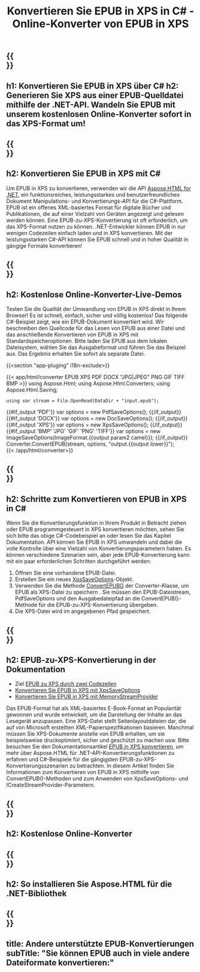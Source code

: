 ﻿---
translation: true
template: /templates/_template-conversion-child.md
title: Konvertieren Sie EPUB in XPS in C# - Online-Konverter von EPUB in XPS
description: Beispielcode für die Umwandlung von EPUB in XPS C#. Verwenden Sie einfach die Konverter-API innerhalb von ASP.NET oder einer beliebigen .NET-Anwendung. Probieren Sie den Online-EPUB-zu-XPS-Konverter kostenlos aus!
url: /net/conversion/epub-to-xps/
family: html
platformtag: net
feature: conversion
informat: EPUB
outformat: XPS
otherformats: DOCX PDF XPS GIF JPEG PNG TIFF BMP
---

{{<section banner>}}
---
h1: Konvertieren Sie EPUB in XPS über C#
h2: Generieren Sie XPS aus einer EPUB-Quelldatei mithilfe der .NET-API. Wandeln Sie EPUB mit unserem kostenlosen Online-Konverter sofort in das XPS-Format um!
---

{{<section overview>}}
---
h2: Konvertieren Sie EPUB in XPS mit C#
---

Um EPUB in XPS zu konvertieren, verwenden wir die API [Aspose.HTML for .NET](https://products.aspose.com/html/net/), ein funktionsreiches, leistungsstarkes und benutzerfreundliches Dokument Manipulations- und Konvertierungs-API für die C#-Plattform. EPUB ist ein offenes XML-basiertes Format für digitale Bücher und Publikationen, die auf einer Vielzahl von Geräten angezeigt und gelesen werden können. Eine EPUB-zu-XPS-Konvertierung ist oft erforderlich, um das XPS-Format nutzen zu können. .NET-Entwickler können EPUB in nur wenigen Codezeilen einfach laden und in XPS konvertieren. Mit der leistungsstarken C#-API können Sie EPUB schnell und in hoher Qualität in gängige Formate konvertieren!

{{<section demos>}}
---
h2: Kostenlose Online-Konverter-Live-Demos
---

Testen Sie die Qualität der Umwandlung von EPUB in XPS direkt in Ihrem Browser! Es ist schnell, einfach, sicher und völlig kostenlos! Das folgende C#-Beispiel zeigt, wie ein EPUB-Dokument konvertiert wird. Wir beschreiben den Quellcode für das Lesen von EPUB aus einer Datei und das anschließende Konvertieren von EPUB in XPS mit Standardspeicheroptionen. Bitte laden Sie EPUB aus dem lokalen Dateisystem, wählen Sie das Ausgabeformat und führen Sie das Beispiel aus. Das Ergebnis erhalten Sie sofort als separate Datei.

{{<section "app-pluging" i18n-exclude>}}

{{< app/html/converter EPUB  XPS PDF DOCX "JPG|JPEG" PNG GIF TIFF BMP >}}
using Aspose.Html;
using Aspose.Html.Converters;
using Aspose.Html.Saving;

    using var stream = File.OpenRead(DataDir + "input.epub");
{{#if_output 'PDF'}}
    var options = new PdfSaveOptions();
{{/if_output}}
{{#if_output 'DOCX'}}
    var options = new DocSaveOptions();
{{/if_output}}
{{#if_output 'XPS'}}
    var options = new XpsSaveOptions();
{{/if_output}}
{{#if_output 'BMP' 'JPG' 'GIF' 'PNG' 'TIFF'}}
    var options = new ImageSaveOptions(ImageFormat.{{output param2 camel}});
{{/if_output}}
    Converter.ConvertEPUB(stream, options, "output.{{output lower}}");   
{{< /app/html/converter>}}


{{<section steps>}}
---
h2: Schritte zum Konvertieren von EPUB in XPS in C#
---

Wenn Sie die Konvertierungsfunktion in Ihrem Produkt in Betracht ziehen oder EPUB programmgesteuert in XPS konvertieren möchten, sehen Sie sich bitte das obige C#-Codebeispiel an oder lesen Sie das Kapitel Dokumentation. API können Sie EPUB in XPS umwandeln und dabei die volle Kontrolle über eine Vielzahl von Konvertierungsparametern haben. Es können verschiedene Szenarien sein, aber jede EPUB-Konvertierung kann mit ein paar erforderlichen Schritten durchgeführt werden:
1. Öffnen Sie eine vorhandene EPUB-Datei.
1. Erstellen Sie ein neues [XpsSaveOptions](https://apireference.aspose.com/html/net/aspose.html.saving/xpssaveoptions)-Objekt.
1. Verwenden Sie die Methode [ConvertEPUB()](https://apireference.aspose.com/html/net/aspose.html.converters.converter/convertepub/methods/27) der Converter-Klasse, um EPUB als XPS-Datei zu speichern . Sie müssen den EPUB-Dateistream, PdfSaveOptions und den Ausgabedateipfad an die ConvertEPUB()-Methode für die EPUB-zu-XPS-Konvertierung übergeben.
1. Die XPS-Datei wird im angegebenen Pfad gespeichert.




{{<section documentation>}}
---
h2: EPUB-zu-XPS-Konvertierung in der Dokumentation
---

  - Ziel <a href="https://docs.aspose.com/html/net/converting-between-formats/epub-to-xps/#epub-to-xps-by-two-lines-of-code" target="_blank">EPUB zu XPS durch zwei Codezeilen</a>
  - <a href="https://docs.aspose.com/html/net/converting-between-formats/epub-to-xps/#convert-epub-to-xps-using-xpssaveoptions" target="_blank" >Konvertieren Sie EPUB in XPS mit XpsSaveOptions</a>
  - <a href="https://docs.aspose.com/html/net/converting-between-formats/epub-to-xps/#output-stream-providers" target="_blank">Konvertieren Sie EPUB in XPS mit MemoryStreamProvider</a>

Das EPUB-Format hat als XML-basiertes E-Book-Format an Popularität gewonnen und wurde entwickelt, um die Darstellung der Inhalte an das Lesegerät anzupassen. Eine XPS-Datei stellt Seitenlayoutdateien dar, die auf von Microsoft erstellten XML-Papierspezifikationen basieren. Manchmal müssen Sie XPS-Dokumente anstelle von EPUB erhalten, um sie beispielsweise druckoptimiert, sicher und geschützt zu machen usw. Bitte besuchen Sie den Dokumentationsartikel [EPUB in XPS konvertieren](https://docs.aspose.com/html/net/converting-between-formats/epub-to-xps/), um mehr über Aspose.HTML für .NET-API-Konvertierungsfunktionen zu erfahren und C#-Beispiele für die gängigsten EPUB-zu-XPS-Konvertierungsszenarien zu betrachten. In diesem Artikel finden Sie Informationen zum Konvertieren von EPUB in XPS mithilfe von ConvertEPUB()-Methoden und zum Anwenden von XpsSaveOptions- und ICreateStreamProvider-Parametern.

{{<section online-converters>}}
---
h2: Kostenlose Online-Konverter
---

{{<section get-started>}}
---
h2: So installieren Sie Aspose.HTML für die .NET-Bibliothek
---

{{<section other-conversions>}}
---
title: Andere unterstützte EPUB-Konvertierungen
subTitle: "Sie können EPUB auch in viele andere Dateiformate konvertieren:"
---